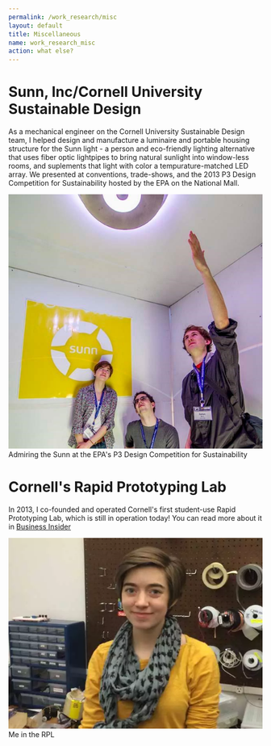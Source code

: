 ```yaml
---
permalink: /work_research/misc
layout: default
title: Miscellaneous
name: work_research_misc
action: what else?
---
```

# Sunn, Inc/Cornell University Sustainable Design

As a mechanical engineer on the Cornell University Sustainable Design team, I helped design and manufacture a luminaire and portable housing structure for the Sunn light - a person and eco-friendly lighting alternative that uses fiber optic lightpipes to bring natural sunlight into window-less rooms, and suplements that light with color a tempurature-matched LED array. We presented at conventions, trade-shows, and the 2013 P3 Design Competition for Sustainability hosted by the EPA on the National Mall. 

<div class="row">
    <div class="column">
        <img src="../assets/images/work_research/Misc/sunn.jpg" class="sublistimg">
        <div class="overlay">
            <div class="text_small">Admiring the Sunn at the EPA's P3 Design Competition for Sustainability</div>
        </div>
    </div>
</div>

# Cornell's Rapid Prototyping Lab

In 2013, I co-founded and operated Cornell's first student-use Rapid Prototyping Lab, which is still in operation today! You can read more about it in <a href="https://www.businessinsider.in/19-Incredibly-Impressive-Students-At-Cornell/Georgia-Crowther-leads-the-Cornell-Mars-Rover-team-and-co-founded-Cornells-first-lab-space-for-3D-printing-and-laser-cutting-/slideshow/32740220.cms"> Business Insider </a>

<div class="row">
    <div class="column">
        <img src="../assets/images/work_research/Misc/RPL.jpg" class="sublistimg">
        <div class="overlay">
            <div class="text_small">Me in the RPL</div>
        </div>
    </div>
</div>